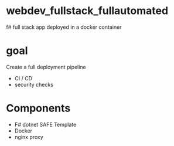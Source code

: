 # webdev_fullstack_fullautomated
f# full stack app deployed in a docker container

# goal
Create a full deployment pipeline
- CI / CD
- security checks

# Components
- F# dotnet SAFE Template
- Docker
- nginx proxy